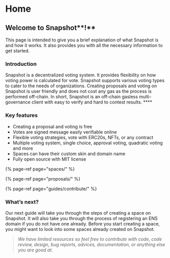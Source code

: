 # Home

## **Welcome to** Snapshot**!**

This page is intended to give you a brief explanation of what Snapshot is and how it works. It also provides you with all the necessary information to get started.

### **Introduction**

Snapshot is a decentralized voting system. It provides flexibility on how voting power is calculated for vote. Snapshot supports various voting types to cater to the needs of organizations. Creating proposals and voting on Snapshot is user friendly and does not cost any gas as the process is performed off-chain. In short, Snapshot is an off-chain gasless multi-governance client with easy to verify and hard to contest results. ****

### **Key features**

* Creating a proposal and voting is free
* Votes are signed message easily verifiable online
* Flexible voting strategies, vote with ERC20s, NFTs, or any contract
* Multiple voting system, single choice, approval voting, quadratic voting and more
* Spaces can have their custom skin and domain name
* Fully open source with MIT license

{% page-ref page="spaces/" %}

{% page-ref page="proposals/" %}

{% page-ref page="guides/contribute/" %}

### **What’s next?**

Our next guide will take you through the steps of creating a space on Snapshot. It will also take you through the process of registering an ENS domain if you do not have one already. Before you start creating a space, you might want to look into some spaces already created on Snapshot. 

> _We have limited resources so feel free to contribute with code, code review, design, bug reports, advices, documentation, or anything else you are good at._

